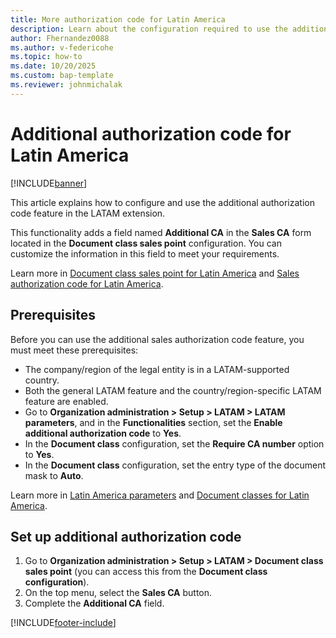 ```yaml
---
title: More authorization code for Latin America
description: Learn about the configuration required to use the additional authorization code feature.
author: Fhernandez0088
ms.author: v-federicohe
ms.topic: how-to
ms.date: 10/20/2025
ms.custom: bap-template
ms.reviewer: johnmichalak
---
```


# Additional authorization code for Latin America

[!INCLUDE[banner](../../includes/banner.md)]

This article explains how to configure and use the additional authorization code feature in the LATAM extension. 

This functionality adds a field named **Additional CA** in the **Sales CA** form located in the **Document class sales point** configuration. You can customize the information in this field to meet your requirements.

Learn more in [Document class sales point for Latin America](ltm-core-document-class-sales-point.md) and [Sales authorization code for Latin America](ltm-core-sales-ca.md).

## Prerequisites

Before you can use the additional sales authorization code feature, you must meet these prerequisites:

- The company/region of the legal entity is in a LATAM-supported country.
- Both the general LATAM feature and the country/region-specific LATAM feature are enabled.
- Go to **Organization administration > Setup > LATAM > LATAM parameters**, and in the **Functionalities** section, set the **Enable additional authorization code** to **Yes**.
- In the **Document class** configuration, set the **Require CA number** option to **Yes**.
- In the **Document class** configuration, set the entry type of the document mask to **Auto**.

Learn more in [Latin America parameters](ltm-core-latam-parameters.md) and [Document classes for Latin America]( ltm-core-document-class.md).

## Set up additional authorization code

1. Go to **Organization administration > Setup > LATAM > Document class sales point** (you can access this from the **Document class configuration**).
1. On the top menu, select the **Sales CA** button.
1. Complete the **Additional CA** field.

[!INCLUDE[footer-include](../../../includes/footer-banner.md)]
